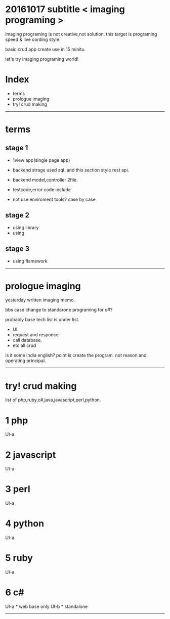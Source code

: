 # 20161017 subtitle < imaging programing >

imaging programing is not creative,not solution.
this target is programing speed & live cording style.

basic crud app create use in 15 minitu.

let's try imaging programing world!


# Index
- terms
- prologue imaging
- try! crud making




-----------------------
# terms

## stage 1

- 1view app(single page app)
- backend strage used sql. and this section style rest api.
- backend model,controller 2file.
- testcode,error code include

- not use enviroment tools? case by case


## stage 2

- using library
- using 


## stage 3

- using flamework



-----------------------
# prologue imaging

yesterday written imaging memo.

bbs case change to standarone programing for c#?

probably base tech list is under list.

- UI
- request and responce
- call database.
- etc all crud

is it some india english? 
point is create the program. not reason and operating principal.


--------------------------------

# try! crud making

list of php,ruby,c#,java,javascript,perl,python.



# 1 php
UI-a

# 2 javascript
UI-a


# 3 perl
UI-a


# 4 python
UI-a


# 5 ruby
UI-a



# 6 c#
UI-a * web base only
UI-b * standalone

--------------------------------






































